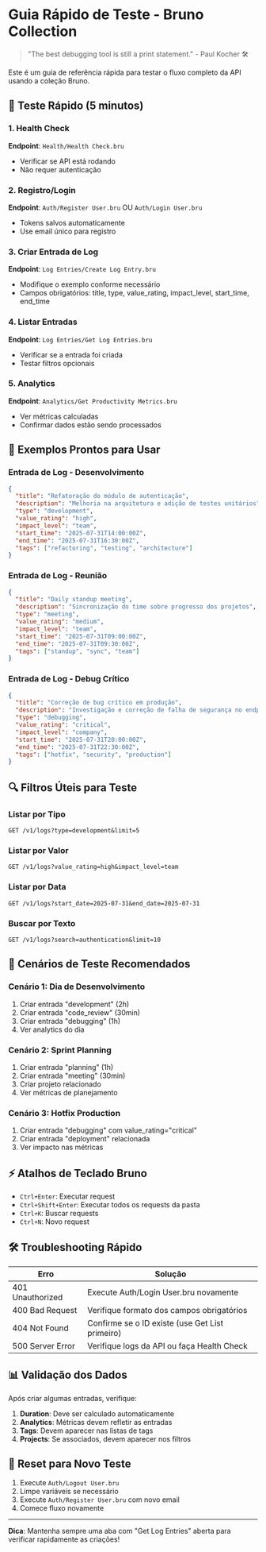 # Guia Rápido de Teste - Bruno Collection

> "The best debugging tool is still a print statement." - Paul Kocher 🛠️

Este é um guia de referência rápida para testar o fluxo completo da API usando a coleção Bruno.

## 🚀 Teste Rápido (5 minutos)

### 1. Health Check
**Endpoint**: `Health/Health Check.bru`
- Verificar se API está rodando
- Não requer autenticação

### 2. Registro/Login
**Endpoint**: `Auth/Register User.bru` OU `Auth/Login User.bru`
- Tokens salvos automaticamente
- Use email único para registro

### 3. Criar Entrada de Log
**Endpoint**: `Log Entries/Create Log Entry.bru`
- Modifique o exemplo conforme necessário
- Campos obrigatórios: title, type, value_rating, impact_level, start_time, end_time

### 4. Listar Entradas
**Endpoint**: `Log Entries/Get Log Entries.bru`
- Verificar se a entrada foi criada
- Testar filtros opcionais

### 5. Analytics
**Endpoint**: `Analytics/Get Productivity Metrics.bru`
- Ver métricas calculadas
- Confirmar dados estão sendo processados

## 📝 Exemplos Prontos para Usar

### Entrada de Log - Desenvolvimento
```json
{
  "title": "Refatoração do módulo de autenticação",
  "description": "Melhoria na arquitetura e adição de testes unitários",
  "type": "development",
  "value_rating": "high",
  "impact_level": "team",
  "start_time": "2025-07-31T14:00:00Z",
  "end_time": "2025-07-31T16:30:00Z",
  "tags": ["refactoring", "testing", "architecture"]
}
```

### Entrada de Log - Reunião
```json
{
  "title": "Daily standup meeting",
  "description": "Sincronização do time sobre progresso dos projetos",
  "type": "meeting",
  "value_rating": "medium",
  "impact_level": "team",
  "start_time": "2025-07-31T09:00:00Z",
  "end_time": "2025-07-31T09:30:00Z",
  "tags": ["standup", "sync", "team"]
}
```

### Entrada de Log - Debug Crítico
```json
{
  "title": "Correção de bug crítico em produção",
  "description": "Investigação e correção de falha de segurança no endpoint de login",
  "type": "debugging",
  "value_rating": "critical",
  "impact_level": "company",
  "start_time": "2025-07-31T20:00:00Z",
  "end_time": "2025-07-31T22:30:00Z",
  "tags": ["hotfix", "security", "production"]
}
```

## 🔍 Filtros Úteis para Teste

### Listar por Tipo
```
GET /v1/logs?type=development&limit=5
```

### Listar por Valor
```
GET /v1/logs?value_rating=high&impact_level=team
```

### Listar por Data
```
GET /v1/logs?start_date=2025-07-31&end_date=2025-07-31
```

### Buscar por Texto
```
GET /v1/logs?search=authentication&limit=10
```

## 🎯 Cenários de Teste Recomendados

### Cenário 1: Dia de Desenvolvimento
1. Criar entrada "development" (2h)
2. Criar entrada "code_review" (30min)
3. Criar entrada "debugging" (1h)
4. Ver analytics do dia

### Cenário 2: Sprint Planning
1. Criar entrada "planning" (1h)
2. Criar entrada "meeting" (30min)
3. Criar projeto relacionado
4. Ver métricas de planejamento

### Cenário 3: Hotfix Production
1. Criar entrada "debugging" com value_rating="critical"
2. Criar entrada "deployment" relacionada
3. Ver impacto nas métricas

## ⚡ Atalhos de Teclado Bruno

- `Ctrl+Enter`: Executar request
- `Ctrl+Shift+Enter`: Executar todos os requests da pasta
- `Ctrl+K`: Buscar requests
- `Ctrl+N`: Novo request

## 🛠️ Troubleshooting Rápido

| Erro | Solução |
|------|---------|
| 401 Unauthorized | Execute Auth/Login User.bru novamente |
| 400 Bad Request | Verifique formato dos campos obrigatórios |
| 404 Not Found | Confirme se o ID existe (use Get List primeiro) |
| 500 Server Error | Verifique logs da API ou faça Health Check |

## 📊 Validação dos Dados

Após criar algumas entradas, verifique:

1. **Duration**: Deve ser calculado automaticamente
2. **Analytics**: Métricas devem refletir as entradas
3. **Tags**: Devem aparecer nas listas de tags
4. **Projects**: Se associados, devem aparecer nos filtros

## 🔄 Reset para Novo Teste

1. Execute `Auth/Logout User.bru`
2. Limpe variáveis se necessário
3. Execute `Auth/Register User.bru` com novo email
4. Comece fluxo novamente

---

**Dica**: Mantenha sempre uma aba com "Get Log Entries" aberta para verificar rapidamente as criações!
